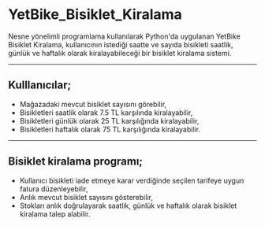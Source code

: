 # YetBike_Bisiklet_Kiralama

Nesne yönelimli programlama kullanılarak Python'da uygulanan YetBike Bisiklet Kiralama, kullanıcının istediği saatte ve sayıda bisikleti saatlik, günlük ve haftalık olarak kiralayabileceği bir bisiklet kiralama sistemi.

------

## Kulllanıcılar;

- Mağazadaki mevcut bisiklet sayısını görebilir,
- Bisikletleri saatlik olarak 7.5 TL karşılında kiralayabilir,
- Bisikletleri günlük olarak 25 TL karşılığında kiralayabilir,
- Bisikletleri haftalık olarak 75 TL karşılığında kiralayabilir.

-----

## Bisiklet kiralama programı;

- Kullanıcı bisikleti iade etmeye karar verdiğinde seçilen tarifeye uygun fatura düzenleyebilir,
- Anlık mevcut bisiklet sayısını gösterebilir,
- Stokları anlık doğrulayarak saatlik, günlük ve haftalık olarak bisiklet kiralama talep alabilir.
